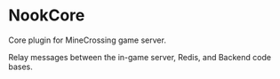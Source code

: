 # NookCore
Core plugin for MineCrossing game server.

Relay messages between the in-game server, Redis, and Backend code bases.